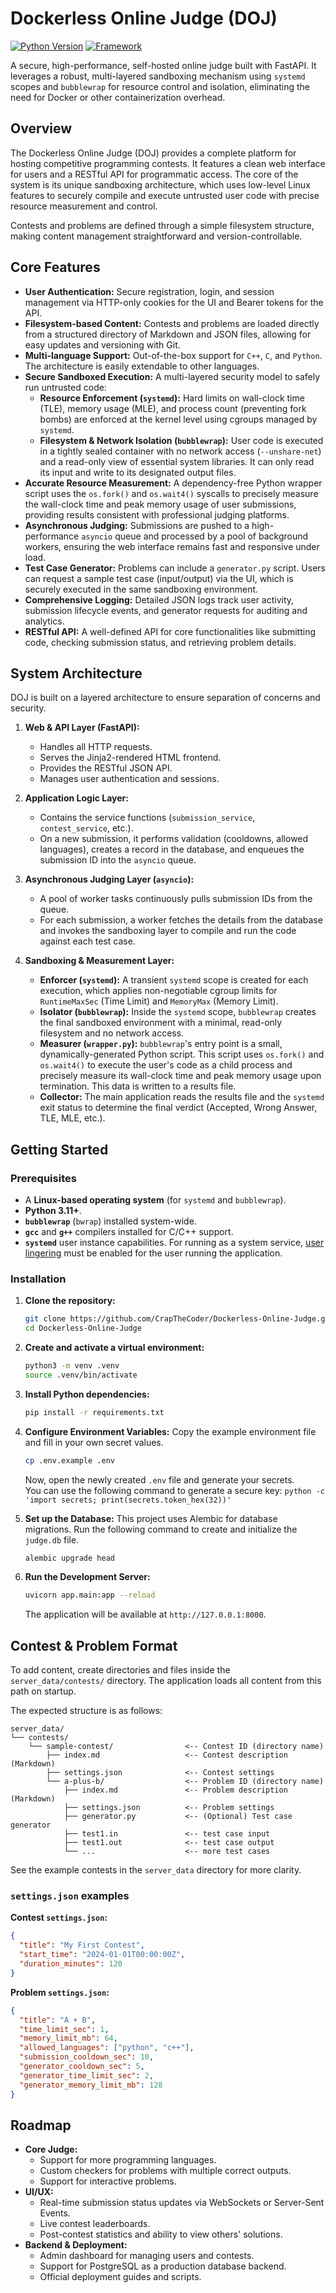 # Dockerless Online Judge (DOJ)

[![Python Version](https://img.shields.io/badge/python-3.11+-blue.svg)](https://www.python.org/downloads/)
[![Framework](https://img.shields.io/badge/Framework-FastAPI-green.svg)](https://fastapi.tiangolo.com/)

A secure, high-performance, self-hosted online judge built with FastAPI. It leverages a robust, multi-layered sandboxing mechanism using `systemd` scopes and `bubblewrap` for resource control and isolation, eliminating the need for Docker or other containerization overhead.

## Overview

The Dockerless Online Judge (DOJ) provides a complete platform for hosting competitive programming contests. It features a clean web interface for users and a RESTful API for programmatic access. The core of the system is its unique sandboxing architecture, which uses low-level Linux features to securely compile and execute untrusted user code with precise resource measurement and control.

Contests and problems are defined through a simple filesystem structure, making content management straightforward and version-controllable.

## Core Features

*   **User Authentication:** Secure registration, login, and session management via HTTP-only cookies for the UI and Bearer tokens for the API.
*   **Filesystem-based Content:** Contests and problems are loaded directly from a structured directory of Markdown and JSON files, allowing for easy updates and versioning with Git.
*   **Multi-language Support:** Out-of-the-box support for `C++`, `C`, and `Python`. The architecture is easily extendable to other languages.
*   **Secure Sandboxed Execution:** A multi-layered security model to safely run untrusted code:
    *   **Resource Enforcement (`systemd`):** Hard limits on wall-clock time (TLE), memory usage (MLE), and process count (preventing fork bombs) are enforced at the kernel level using cgroups managed by `systemd`.
    *   **Filesystem & Network Isolation (`bubblewrap`):** User code is executed in a tightly sealed container with no network access (`--unshare-net`) and a read-only view of essential system libraries. It can only read its input and write to its designated output files.
*   **Accurate Resource Measurement:** A dependency-free Python wrapper script uses the `os.fork()` and `os.wait4()` syscalls to precisely measure the wall-clock time and peak memory usage of user submissions, providing results consistent with professional judging platforms.
*   **Asynchronous Judging:** Submissions are pushed to a high-performance `asyncio` queue and processed by a pool of background workers, ensuring the web interface remains fast and responsive under load.
*   **Test Case Generator:** Problems can include a `generator.py` script. Users can request a sample test case (input/output) via the UI, which is securely executed in the same sandboxing environment.
*   **Comprehensive Logging:** Detailed JSON logs track user activity, submission lifecycle events, and generator requests for auditing and analytics.
*   **RESTful API:** A well-defined API for core functionalities like submitting code, checking submission status, and retrieving problem details.

## System Architecture

DOJ is built on a layered architecture to ensure separation of concerns and security.

1.  **Web & API Layer (FastAPI):**
    *   Handles all HTTP requests.
    *   Serves the Jinja2-rendered HTML frontend.
    *   Provides the RESTful JSON API.
    *   Manages user authentication and sessions.

2.  **Application Logic Layer:**
    *   Contains the service functions (`submission_service`, `contest_service`, etc.).
    *   On a new submission, it performs validation (cooldowns, allowed languages), creates a record in the database, and enqueues the submission ID into the `asyncio` queue.

3.  **Asynchronous Judging Layer (`asyncio`):**
    *   A pool of worker tasks continuously pulls submission IDs from the queue.
    *   For each submission, a worker fetches the details from the database and invokes the sandboxing layer to compile and run the code against each test case.

4.  **Sandboxing & Measurement Layer:**
    *   **Enforcer (`systemd`):** A transient `systemd` scope is created for each execution, which applies non-negotiable cgroup limits for `RuntimeMaxSec` (Time Limit) and `MemoryMax` (Memory Limit).
    *   **Isolator (`bubblewrap`):** Inside the `systemd` scope, `bubblewrap` creates the final sandboxed environment with a minimal, read-only filesystem and no network access.
    *   **Measurer (`wrapper.py`):** `bubblewrap`'s entry point is a small, dynamically-generated Python script. This script uses `os.fork()` and `os.wait4()` to execute the user's code as a child process and precisely measure its wall-clock time and peak memory usage upon termination. This data is written to a results file.
    *   **Collector:** The main application reads the results file and the `systemd` exit status to determine the final verdict (Accepted, Wrong Answer, TLE, MLE, etc.).

## Getting Started

### Prerequisites

*   A **Linux-based operating system** (for `systemd` and `bubblewrap`).
*   **Python 3.11+**.
*   **`bubblewrap`** (`bwrap`) installed system-wide.
*   **`gcc`** and **`g++`** compilers installed for C/C++ support.
*   **`systemd`** user instance capabilities. For running as a system service, [user lingering](https://wiki.archlinux.org/title/Systemd/User#Automatic_start-up_of_systemd_user_instances) must be enabled for the user running the application.

### Installation

1.  **Clone the repository:**
    ```bash
    git clone https://github.com/CrapTheCoder/Dockerless-Online-Judge.git
    cd Dockerless-Online-Judge
    ```

2.  **Create and activate a virtual environment:**
    ```bash
    python3 -m venv .venv
    source .venv/bin/activate
    ```

3.  **Install Python dependencies:**
    ```bash
    pip install -r requirements.txt
    ```

4.  **Configure Environment Variables:**
    Copy the example environment file and fill in your own secret values.
    ```bash
    cp .env.example .env
    ```
    Now, open the newly created `.env` file and generate your secrets.  
    You can use the following command to generate a secure key: `python -c 'import secrets; print(secrets.token_hex(32))'`

5.  **Set up the Database:**
    This project uses Alembic for database migrations. Run the following command to create and initialize the `judge.db` file.
    ```bash
    alembic upgrade head
    ```

6.  **Run the Development Server:**
    ```bash
    uvicorn app.main:app --reload
    ```
    The application will be available at `http://127.0.0.1:8000`.

## Contest & Problem Format

To add content, create directories and files inside the `server_data/contests/` directory. The application loads all content from this path on startup.

The expected structure is as follows:

```
server_data/
└── contests/
    └── sample-contest/                <-- Contest ID (directory name)
        ├── index.md                   <-- Contest description (Markdown)
        ├── settings.json              <-- Contest settings
        └── a-plus-b/                  <-- Problem ID (directory name)
            ├── index.md               <-- Problem description (Markdown)
            ├── settings.json          <-- Problem settings
            ├── generator.py           <-- (Optional) Test case generator
            ├── test1.in               <-- test case input
            ├── test1.out              <-- test case output
            └── ...                    <-- more test cases
```
See the example contests in the `server_data` directory for more clarity.

### `settings.json` examples

**Contest `settings.json`:**
```json
{
  "title": "My First Contest",
  "start_time": "2024-01-01T00:00:00Z",
  "duration_minutes": 120
}
```

**Problem `settings.json`:**
```json
{
  "title": "A + B",
  "time_limit_sec": 1,
  "memory_limit_mb": 64,
  "allowed_languages": ["python", "c++"],
  "submission_cooldown_sec": 10,
  "generator_cooldown_sec": 5,
  "generator_time_limit_sec": 2,
  "generator_memory_limit_mb": 128
}
```

## Roadmap

*   **Core Judge:**
    *   Support for more programming languages.
    *   Custom checkers for problems with multiple correct outputs.
    *   Support for interactive problems.
*   **UI/UX:**
    *   Real-time submission status updates via WebSockets or Server-Sent Events.
    *   Live contest leaderboards.
    *   Post-contest statistics and ability to view others' solutions.
*   **Backend & Deployment:**
    *   Admin dashboard for managing users and contests.
    *   Support for PostgreSQL as a production database backend.
    *   Official deployment guides and scripts.
